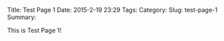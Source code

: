 Title: Test Page 1
Date: 2015-2-19 23:29
Tags:
Category:
Slug: test-page-1
Summary:

This is Test Page 1!